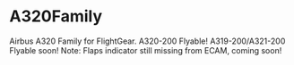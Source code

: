 # A320Family
Airbus A320 Family for FlightGear. A320-200 Flyable! A319-200/A321-200 Flyable soon! Note: Flaps indicator still missing from ECAM, coming soon!